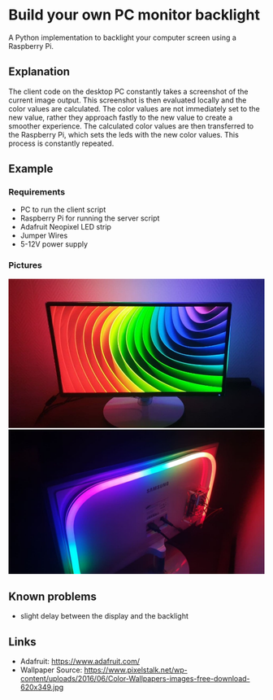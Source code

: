 # Build your own PC monitor backlight
A Python implementation to backlight your computer screen using a Raspberry Pi.

## Explanation
The client code on the desktop PC constantly takes a screenshot of the current image output. 
This screenshot is then evaluated locally and the color values are calculated. 
The color values are not immediately set to the new value, rather they approach fastly to the new value to create a smoother experience. 
The calculated color values are then transferred to the Raspberry Pi, which sets the leds with the new color values. 
This process is constantly repeated.

## Example
### Requirements
* PC to run the client script
* Raspberry Pi for running the server script
* Adafruit Neopixel LED strip
* Jumper Wires
* 5-12V power supply

### Pictures
![Example2](img/example2.jpg)
![Example1](img/example1.jpg)

## Known problems
* slight delay between the display and the backlight

## Links
* Adafruit: https://www.adafruit.com/
* Wallpaper Source: https://www.pixelstalk.net/wp-content/uploads/2016/06/Color-Wallpapers-images-free-download-620x349.jpg